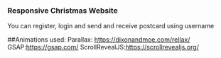 ### Responsive Christmas Website
  You can register, login and send and receive postcard using username

##Animations used:
Parallax: https://dixonandmoe.com/rellax/
GSAP:https://gsap.com/
ScrollRevealJS:https://scrollrevealjs.org/
